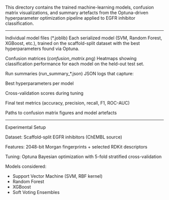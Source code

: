 This directory contains the trained machine-learning models, confusion matrix visualizations, and summary artefacts from the Optuna-driven hyperparameter optimization pipeline applied to EGFR inhibitor classification.

___________________________________________________________________________________

Individual model files (*.joblib)
Each serialized model (SVM, Random Forest, XGBoost, etc.), trained on the scaffold-split dataset with the best hyperparameters found via Optuna.

Confusion matrices (*_confusion_matrix_*.png)
Heatmaps showing classification performance for each model on the held-out test set.

Run summaries (run_summary_*.json)
JSON logs that capture:

Best hyperparameters per model

Cross-validation scores during tuning

Final test metrics (accuracy, precision, recall, F1, ROC-AUC)

Paths to confusion matrix figures and model artefacts

________________________________________________________________________________________

Experimental Setup

Dataset: Scaffold-split EGFR inhibitors (ChEMBL source)

Features: 2048-bit Morgan fingerprints + selected RDKit descriptors

Tuning: Optuna Bayesian optimization with 5-fold stratified cross-validation

Models considered:
- Support Vector Machine (SVM, RBF kernel)
- Random Forest
- XGBoost
- Soft Voting Ensembles
